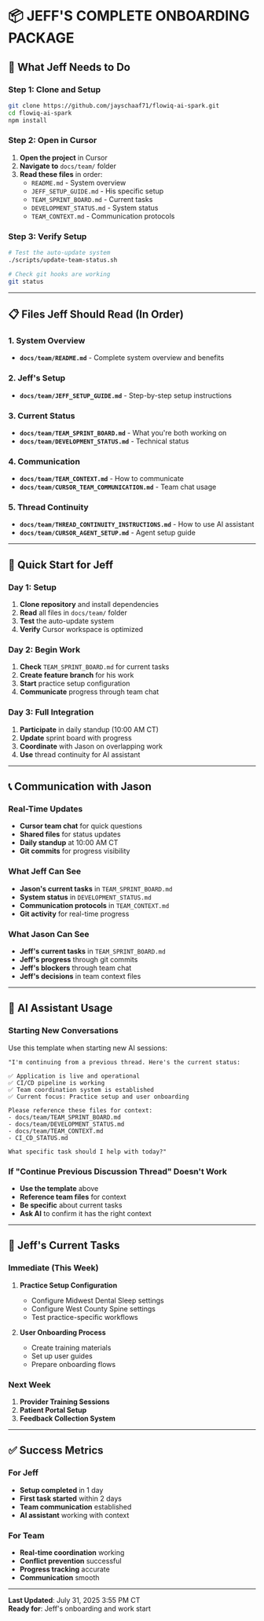 # 📦 **JEFF'S COMPLETE ONBOARDING PACKAGE**

## **🎯 What Jeff Needs to Do**

### **Step 1: Clone and Setup**
```bash
git clone https://github.com/jayschaaf71/flowiq-ai-spark.git
cd flowiq-ai-spark
npm install
```

### **Step 2: Open in Cursor**
1. **Open the project** in Cursor
2. **Navigate to** `docs/team/` folder
3. **Read these files** in order:
   - `README.md` - System overview
   - `JEFF_SETUP_GUIDE.md` - His specific setup
   - `TEAM_SPRINT_BOARD.md` - Current tasks
   - `DEVELOPMENT_STATUS.md` - System status
   - `TEAM_CONTEXT.md` - Communication protocols

### **Step 3: Verify Setup**
```bash
# Test the auto-update system
./scripts/update-team-status.sh

# Check git hooks are working
git status
```

---

## **📋 Files Jeff Should Read (In Order)**

### **1. System Overview**
- **`docs/team/README.md`** - Complete system overview and benefits

### **2. Jeff's Setup**
- **`docs/team/JEFF_SETUP_GUIDE.md`** - Step-by-step setup instructions

### **3. Current Status**
- **`docs/team/TEAM_SPRINT_BOARD.md`** - What you're both working on
- **`docs/team/DEVELOPMENT_STATUS.md`** - Technical status

### **4. Communication**
- **`docs/team/TEAM_CONTEXT.md`** - How to communicate
- **`docs/team/CURSOR_TEAM_COMMUNICATION.md`** - Team chat usage

### **5. Thread Continuity**
- **`docs/team/THREAD_CONTINUITY_INSTRUCTIONS.md`** - How to use AI assistant
- **`docs/team/CURSOR_AGENT_SETUP.md`** - Agent setup guide

---

## **🚀 Quick Start for Jeff**

### **Day 1: Setup**
1. **Clone repository** and install dependencies
2. **Read** all files in `docs/team/` folder
3. **Test** the auto-update system
4. **Verify** Cursor workspace is optimized

### **Day 2: Begin Work**
1. **Check** `TEAM_SPRINT_BOARD.md` for current tasks
2. **Create feature branch** for his work
3. **Start** practice setup configuration
4. **Communicate** progress through team chat

### **Day 3: Full Integration**
1. **Participate** in daily standup (10:00 AM CT)
2. **Update** sprint board with progress
3. **Coordinate** with Jason on overlapping work
4. **Use** thread continuity for AI assistant

---

## **📞 Communication with Jason**

### **Real-Time Updates**
- **Cursor team chat** for quick questions
- **Shared files** for status updates
- **Daily standup** at 10:00 AM CT
- **Git commits** for progress visibility

### **What Jeff Can See**
- **Jason's current tasks** in `TEAM_SPRINT_BOARD.md`
- **System status** in `DEVELOPMENT_STATUS.md`
- **Communication protocols** in `TEAM_CONTEXT.md`
- **Git activity** for real-time progress

### **What Jason Can See**
- **Jeff's current tasks** in `TEAM_SPRINT_BOARD.md`
- **Jeff's progress** through git commits
- **Jeff's blockers** through team chat
- **Jeff's decisions** in team context files

---

## **🤖 AI Assistant Usage**

### **Starting New Conversations**
Use this template when starting new AI sessions:
```
"I'm continuing from a previous thread. Here's the current status:

✅ Application is live and operational
✅ CI/CD pipeline is working
✅ Team coordination system is established
✅ Current focus: Practice setup and user onboarding

Please reference these files for context:
- docs/team/TEAM_SPRINT_BOARD.md
- docs/team/DEVELOPMENT_STATUS.md
- docs/team/TEAM_CONTEXT.md
- CI_CD_STATUS.md

What specific task should I help with today?"
```

### **If "Continue Previous Discussion Thread" Doesn't Work**
- **Use the template** above
- **Reference team files** for context
- **Be specific** about current tasks
- **Ask AI** to confirm it has the right context

---

## **🎯 Jeff's Current Tasks**

### **Immediate (This Week)**
1. **Practice Setup Configuration**
   - Configure Midwest Dental Sleep settings
   - Configure West County Spine settings
   - Test practice-specific workflows

2. **User Onboarding Process**
   - Create training materials
   - Set up user guides
   - Prepare onboarding flows

### **Next Week**
1. **Provider Training Sessions**
2. **Patient Portal Setup**
3. **Feedback Collection System**

---

## **✅ Success Metrics**

### **For Jeff**
- **Setup completed** in 1 day
- **First task started** within 2 days
- **Team communication** established
- **AI assistant** working with context

### **For Team**
- **Real-time coordination** working
- **Conflict prevention** successful
- **Progress tracking** accurate
- **Communication** smooth

---

**Last Updated**: July 31, 2025 3:55 PM CT  
**Ready for**: Jeff's onboarding and work start
